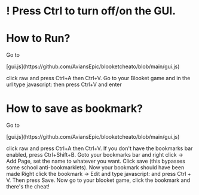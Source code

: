 <h1>! Press Ctrl to turn off/on the GUI.</h1>
<h1>How to Run?</h1>
<p>Go to </p>[gui.js](https://github.com/AviansEpic/blooketcheato/blob/main/gui.js)<p> click raw and press Ctrl+A then Ctrl+V.
Go to your Blooket game and in the url type javascript: then press Ctrl+V and enter</p>
<h1>How to save as bookmark?</h1>
<p>Go to </p>[gui.js](https://github.com/AviansEpic/blooketcheato/blob/main/gui.js)<p> click raw and press Ctrl+A then Ctrl+V.
If you don't have the bookmarks bar enabled, press Ctrl+Shift+B. 
Goto your bookmarks bar and right click -> Add Page, set the name to whatever you want.
Click save (this bypasses some school anti-bookmarklets).
Now your bookmark should have been made
Right click the bookmark -> Edit and type javascript: and press Ctrl + V. Then press Save.
Now go to your blooket game, click the bookmark and there's the cheat!</p>
